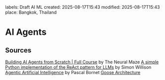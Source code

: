 labels: Draft
        AI
        ML
created: 2025-08-17T15:43
modified: 2025-08-17T15:43
place: Bangkok, Thailand

# AI Agents

## Sources

[Building AI Agents from Scratch | Full Course](https://www.youtube.com/watch?v=1OLrT3dEzhA]) by The Neural Maze
[A simple Python implementation of the ReAct pattern for LLMs](https://til.simonwillison.net/llms/python-react-pattern) by Simon Willison
[Agentic Artificial Intelligence](https://www.amazon.com/Agentic-Artificial-Intelligence-Harnessing-Reinvent-ebook/dp/B0F1DS36YC/) by Pascal Bornet
[Goose Architecture](https://block.github.io/goose/docs/goose-architecture/)
